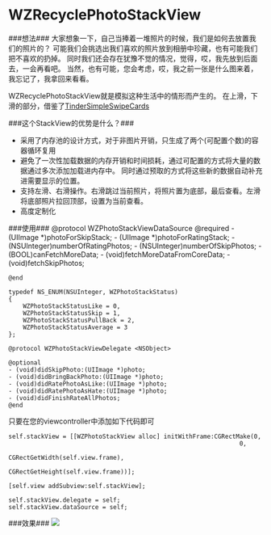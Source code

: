 WZRecyclePhotoStackView
=======================

###想法###
大家想象一下，自己当捧着一堆照片的时候，我们是如何去放置我们的照片的？
可能我们会挑选出我们喜欢的照片放到相册中珍藏，也有可能我们把不喜欢的扔掉。
同时我们还会存在犹豫不觉的情况，觉得，哎，我先放到后面去，一会再看吧。
当然，也有可能，您会考虑，哎，我之前一张是什么图来着，我忘记了，我拿回来看看。

WZRecyclePhotoStackView就是模拟这种生活中的情形而产生的。
在上滑，下滑的部分，借鉴了<a href = "https://github.com/cwRichardKim/TinderSimpleSwipeCards">TinderSimpleSwipeCards</a>

###这个StackView的优势是什么？###
- 采用了内存池的设计方式，对于非图片开销，只生成了两个(可配置个数)的容器循环复用
- 避免了一次性加载数据的内存开销和时间损耗，通过可配置的方式将大量的数据通过多次添加加载进内存中。
同时通过预取的方式将这些新的数据自动补充进需要显示的位置。
- 支持左滑、右滑操作。右滑跳过当前照片，将照片置为底部，最后查看。左滑将底部照片拉回顶部，设置为当前查看。
- 高度定制化

###使用###
    @protocol WZPhotoStackViewDataSource <NSObject>
    @required
    - (UIImage *)photoForSkipStack;
    - (UIImage *)photoForRatingStack;
    - (NSUInteger)numberOfRatingPhotos;
    - (NSUInteger)numberOfSkipPhotos;
    - (BOOL)canFetchMoreData;
    - (void)fetchMoreDataFromCoreData;
    - (void)fetchSkipPhotos;
    
    @end
    
    typedef NS_ENUM(NSUInteger, WZPhotoStackStatus)
    {
        WZPhotoStackStatusLike = 0,
        WZPhotoStackStatusSkip = 1,
        WZPhotoStackStatusPullBack = 2,
        WZPhotoStackStatusAverage = 3
    };
    
    @protocol WZPhotoStackViewDelegate <NSObject>
    
    @optional
    - (void)didSkipPhoto:(UIImage *)photo;
    - (void)didBringBackPhoto:(UIImage *)photo;
    - (void)didRatePhotoAsLike:(UIImage *)photo;
    - (void)didRatePhotoAsHate:(UIImage *)photo;
    - (void)didFinishRateAllPhotos;
    @end

只要在您的viewcontroller中添加如下代码即可

    self.stackView = [[WZPhotoStackView alloc] initWithFrame:CGRectMake(0,
                                                                    0,
                                                                    CGRectGetWidth(self.view.frame),
                                                                    CGRectGetHeight(self.view.frame))];
    
    [self.view addSubview:self.stackView];
    
    self.stackView.delegate = self;
    self.stackView.dataSource = self;

###效果###
<img src = "http://xuntaimage.qiniudn.com/WZPhotoStackView.gif" />
